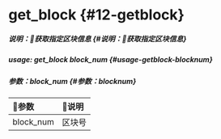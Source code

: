 # get\_block {#12-getblock}

##### 说明：获取指定区块信息 {#说明：获取指定区块信息}

##### usage: get\_block block\_num {#usage-getblock-blocknum}

##### 参数：block\_num {#参数：blocknum}

| 参数 | 说明 |
| :--- | :--- |
| block\_num | 区块号 |



